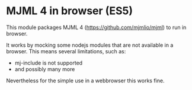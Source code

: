 # MJML 4 in browser (ES5)

This module packages MJML 4 (https://github.com/mjmlio/mjml) to run in browser. 

It works by mocking some nodejs modules that are not available in a browser. This means several limitations, such as:

- mj-include is not supported
- and possibly many more

Nevertheless for the simple use in a webbrowser this works fine.
